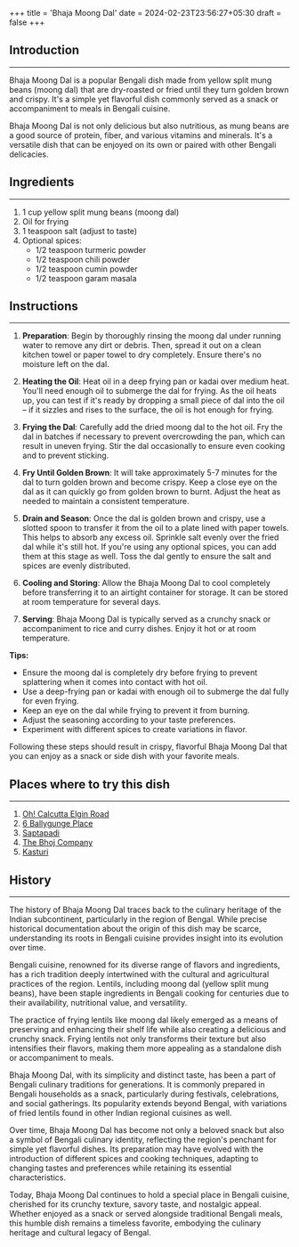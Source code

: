 +++
title = 'Bhaja Moong Dal'
date = 2024-02-23T23:56:27+05:30
draft = false
+++

## Introduction

---

Bhaja Moong Dal is a popular Bengali dish made from yellow split mung beans (moong dal) that are dry-roasted or fried until they turn golden brown and crispy. It's a simple yet flavorful dish commonly served as a snack or accompaniment to meals in Bengali cuisine.

Bhaja Moong Dal is not only delicious but also nutritious, as mung beans are a good source of protein, fiber, and various vitamins and minerals. It's a versatile dish that can be enjoyed on its own or paired with other Bengali delicacies.

## Ingredients

---

1. 1 cup yellow split mung beans (moong dal)
2. Oil for frying
3. 1 teaspoon salt (adjust to taste)
4. Optional spices:
   - 1/2 teaspoon turmeric powder
   - 1/2 teaspoon chili powder
   - 1/2 teaspoon cumin powder
   - 1/2 teaspoon garam masala

## Instructions

---

1. **Preparation**:
   Begin by thoroughly rinsing the moong dal under running water to remove any dirt or debris. Then, spread it out on a clean kitchen towel or paper towel to dry completely. Ensure there's no moisture left on the dal.

2. **Heating the Oil**:
   Heat oil in a deep frying pan or kadai over medium heat. You'll need enough oil to submerge the dal for frying. As the oil heats up, you can test if it's ready by dropping a small piece of dal into the oil – if it sizzles and rises to the surface, the oil is hot enough for frying.

3. **Frying the Dal**:
   Carefully add the dried moong dal to the hot oil. Fry the dal in batches if necessary to prevent overcrowding the pan, which can result in uneven frying. Stir the dal occasionally to ensure even cooking and to prevent sticking.

4. **Fry Until Golden Brown**:
   It will take approximately 5-7 minutes for the dal to turn golden brown and become crispy. Keep a close eye on the dal as it can quickly go from golden brown to burnt. Adjust the heat as needed to maintain a consistent temperature.

5. **Drain and Season**:
   Once the dal is golden brown and crispy, use a slotted spoon to transfer it from the oil to a plate lined with paper towels. This helps to absorb any excess oil. Sprinkle salt evenly over the fried dal while it's still hot. If you're using any optional spices, you can add them at this stage as well. Toss the dal gently to ensure the salt and spices are evenly distributed.

6. **Cooling and Storing**:
   Allow the Bhaja Moong Dal to cool completely before transferring it to an airtight container for storage. It can be stored at room temperature for several days.

7. **Serving**:
   Bhaja Moong Dal is typically served as a crunchy snack or accompaniment to rice and curry dishes. Enjoy it hot or at room temperature.

**Tips:**

- Ensure the moong dal is completely dry before frying to prevent splattering when it comes into contact with hot oil.
- Use a deep-frying pan or kadai with enough oil to submerge the dal fully for even frying.
- Keep an eye on the dal while frying to prevent it from burning.
- Adjust the seasoning according to your taste preferences.
- Experiment with different spices to create variations in flavor.

Following these steps should result in crispy, flavorful Bhaja Moong Dal that you can enjoy as a snack or side dish with your favorite meals.

## Places where to try this dish

---

1. [Oh! Calcutta Elgin Road](https://maps.app.goo.gl/M6ky7vSSNZSY45to8)
2. [6 Ballygunge Place](https://maps.app.goo.gl/Y3YqagaTTHaV2G3L6)
3. [Saptapadi](https://maps.app.goo.gl/1Hc6HCKF5Lx6fU2C9)
4. [The Bhoj Company](https://maps.app.goo.gl/2CyyPjmFBMEDa4xJA)
5. [Kasturi](https://maps.app.goo.gl/Gye4S2HAeB4YZ8cP9)

## History

---

The history of Bhaja Moong Dal traces back to the culinary heritage of the Indian subcontinent, particularly in the region of Bengal. While precise historical documentation about the origin of this dish may be scarce, understanding its roots in Bengali cuisine provides insight into its evolution over time.

Bengali cuisine, renowned for its diverse range of flavors and ingredients, has a rich tradition deeply intertwined with the cultural and agricultural practices of the region. Lentils, including moong dal (yellow split mung beans), have been staple ingredients in Bengali cooking for centuries due to their availability, nutritional value, and versatility.

The practice of frying lentils like moong dal likely emerged as a means of preserving and enhancing their shelf life while also creating a delicious and crunchy snack. Frying lentils not only transforms their texture but also intensifies their flavors, making them more appealing as a standalone dish or accompaniment to meals.

Bhaja Moong Dal, with its simplicity and distinct taste, has been a part of Bengali culinary traditions for generations. It is commonly prepared in Bengali households as a snack, particularly during festivals, celebrations, and social gatherings. Its popularity extends beyond Bengal, with variations of fried lentils found in other Indian regional cuisines as well.

Over time, Bhaja Moong Dal has become not only a beloved snack but also a symbol of Bengali culinary identity, reflecting the region's penchant for simple yet flavorful dishes. Its preparation may have evolved with the introduction of different spices and cooking techniques, adapting to changing tastes and preferences while retaining its essential characteristics.

Today, Bhaja Moong Dal continues to hold a special place in Bengali cuisine, cherished for its crunchy texture, savory taste, and nostalgic appeal. Whether enjoyed as a snack or served alongside traditional Bengali meals, this humble dish remains a timeless favorite, embodying the culinary heritage and cultural legacy of Bengal.
